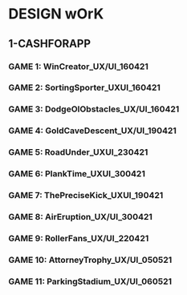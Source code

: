 # DESIGN wOrK
## 1-CASHFORAPP
### GAME 1: WinCreator_UX/UI_160421
### GAME 2: SortingSporter_UXUI_160421
### GAME 3: DodgeOlObstacles_UX/UI_160421
### GAME 4: GoldCaveDescent_UX/UI_190421
### GAME 5: RoadUnder_UXUI_230421
### GAME 6: PlankTime_UXUI_300421
### GAME 7: ThePreciseKick_UXUI_190421
### GAME 8: AirEruption_UX/UI_300421
### GAME 9: RollerFans_UX/UI_220421
### GAME 10: AttorneyTrophy_UX/UI_050521
### GAME 11: ParkingStadium_UX/UI_060521